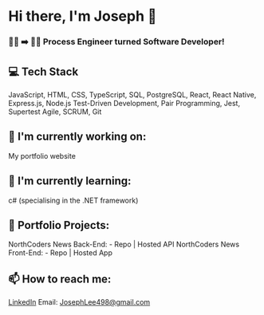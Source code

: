# Hi there, I'm Joseph 👋

### 👷‍♂️ ➡️ 👩‍💻 Process Engineer turned Software Developer!

## 💻 Tech Stack

JavaScript, HTML, CSS, TypeScript, SQL, PostgreSQL, React, React Native, Express.js, Node.js
Test-Driven Development, Pair Programming, Jest, Supertest
Agile, SCRUM, Git

## 🔭 I'm currently working on:

My portfolio website

## 🌱 I'm currently learning:

c# (specialising in the .NET framework)

## 🌟 Portfolio Projects:

NorthCoders News Back-End: - Repo | Hosted API
NorthCoders News Front-End: - Repo | Hosted App

## 📫 How to reach me:

[LinkedIn](https://www.linkedin.com/in/joseph-lee-oldham/)
Email: JosephLee498@gmail.com
